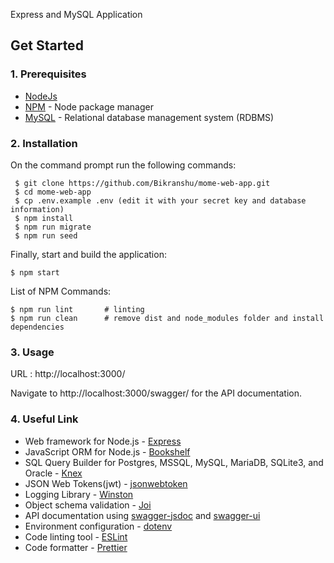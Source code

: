 Express and MySQL Application

## Get Started

### 1. Prerequisites

- [NodeJs](https://nodejs.org/en/)
- [NPM](https://npmjs.org/) - Node package manager
- [MySQL](https://www.mysql.com/downloads/) - Relational database management system (RDBMS)

### 2. Installation

On the command prompt run the following commands:

``` 
 $ git clone https://github.com/Bikranshu/mome-web-app.git
 $ cd mome-web-app
 $ cp .env.example .env (edit it with your secret key and database information)
 $ npm install
 $ npm run migrate
 $ npm run seed
 ```
 Finally, start and build the application:
 
 ```
 $ npm start
```

List of NPM Commands:
 
  ```
  $ npm run lint       # linting
  $ npm run clean      # remove dist and node_modules folder and install dependencies
 ```

### 3. Usage

URL : http://localhost:3000/

Navigate to http://localhost:3000/swagger/ for the API documentation.

### 4. Useful Link
- Web framework for Node.js - [Express](http://expressjs.com/)
- JavaScript ORM  for Node.js - [Bookshelf](http://bookshelfjs.org/)
- SQL Query Builder for Postgres, MSSQL, MySQL, MariaDB, SQLite3, and Oracle - [Knex](http://knexjs.org/)
- JSON Web Tokens(jwt) - [jsonwebtoken](https://www.npmjs.com/package/jsonwebtoken)
- Logging Library - [Winston](https://www.npmjs.com/package/winston)
- Object schema validation  - [Joi](https://www.npmjs.com/package/joi)
- API documentation using [swagger-jsdoc](https://www.npmjs.com/package/swagger-jsdoc) and [swagger-ui](https://www.npmjs.com/package/swagger-ui)
- Environment configuration - [dotenv](https://www.npmjs.com/package/dotenv)
- Code linting tool - [ESLint](http://eslint.org/)
- Code formatter - [Prettier](https://www.npmjs.com/package/prettier)